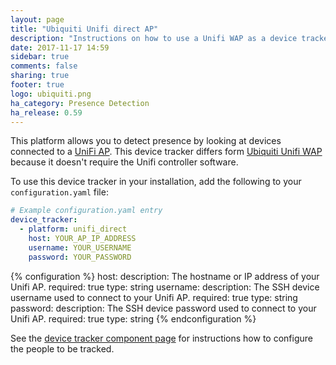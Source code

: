 ```yaml
---
layout: page
title: "Ubiquiti Unifi direct AP"
description: "Instructions on how to use a Unifi WAP as a device tracker."
date: 2017-11-17 14:59
sidebar: true
comments: false
sharing: true
footer: true
logo: ubiquiti.png
ha_category: Presence Detection
ha_release: 0.59
---
```



This platform allows you to detect presence by looking at devices connected to a [UniFi AP](https://www.ubnt.com/products/#unifi). This device tracker differs form [Ubiquiti Unifi WAP](/components/device_tracker.unifi/) because it doesn't require the Unifi controller software.

To use this device tracker in your installation, add the following to your `configuration.yaml` file:

```yaml
# Example configuration.yaml entry
device_tracker:
  - platform: unifi_direct
    host: YOUR_AP_IP_ADDRESS
    username: YOUR_USERNAME
    password: YOUR_PASSWORD
```

{% configuration %}
host:
  description: The hostname or IP address of your Unifi AP.
  required: true
  type: string
username:
  description: The SSH device username used to connect to your Unifi AP.
  required: true
  type: string
password:
  description: The SSH device password used to connect to your Unifi AP.
  required: true
  type: string
{% endconfiguration %}

See the [device tracker component page](/components/device_tracker/) for instructions how to configure the people to be tracked.

